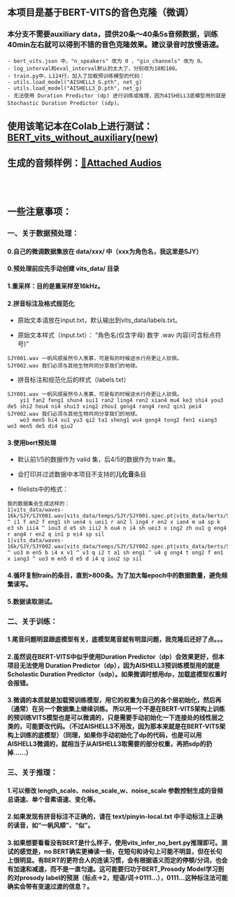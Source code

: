 ## 本项目是基于BERT-VITS的音色克隆（微调）
### 本分支不需要auxiliary data，提供20条～40条5s音频数据，训练40min左右就可以得到不错的音色克隆效果。建议录音时放慢语速。

```
- bert_vits.json 中，"n_speakers" 改为 0 ，"gin_channels" 改为 0。
- log_interval和eval_interval默认的太大了，分别改为10和100。
- train.py中，L124行，加入了加载预训练模型的代码：
- utils.load_model("AISHELL3_G.pth", net_g)
- utils.load_model("AISHELL3_D.pth", net_g)
- 无法使用 Duration Predictor (dp) 进行训练或推理，因为AISHELL3底模型用的就是 Stochastic Duration Predictor (sdp)。
```

## 使用该笔记本在Colab上进行测试：[BERT_vits_without_auxiliary(new)](https://github.com/luuumity/vits_chinese/blob/bert_vits_aishell3/BERT_vits_without_auxiliary(new).ipynb)
## 生成的音频样例：[📎Attached Audios](https://valuable-odometer-38c.notion.site/Attached-Audios-ce736be5be6c46cc951b635d6d81c004?pvs=4)
<br></br>

## 一些注意事项：

### 一、关于数据预处理：

#### 0.自己的微调数据集放在 data/xxx/ 中（xxx为角色名，我这里是SJY）
#### 0.预处理前应先手动创建 vits_data/ 目录

#### 1.重采样：目的是重采样至16kHz。

#### 2.拼音标注及格式规范化

- 原始文本请放在input.txt，默认输出到vits_data/labels.txt。

- 原始文本样式（input.txt）： ”角色名(仅含字母) 数字 .wav  内容(可含标点符号)“
```
SJY001.wav 一帆风顺虽然令人羡慕，可是有的时候逆水行舟更让人钦佩。
SJY002.wav 我们必须与其他生物共同分享我们的地球。
```
- 拼音标注和规范化后的样式（labels.txt）
```
SJY001.wav 一帆风顺虽然令人羡慕，可是有的时候逆水行舟更让人钦佩。
	yi1 fan2 feng1 shun4 sui1 ran2 ling4 ren2 xian4 mu4 ke3 shi4 you3 de5 shi2 hou4 ni4 shui3 xing2 zhou1 geng4 rang4 ren2 qin1 pei4
SJY002.wav 我们必须与其他生物共同分享我们的地球。
	wo3 men5 bi4 xu1 yu3 qi2 ta1 sheng1 wu4 gong4 tong2 fen1 xiang3 wo3 men5 de5 di4 qiu2
```
#### 3.使用bert预处理
- 默认前1/5的数据作为 valid 集，后4/5的数据作为 train 集。

- 会打印并过滤数据中本项目不支持的**儿化音**条目

- filelists中的格式：
```
我的数据集会生成这样的：
1|vits_data/waves-16k/SJY/SJY001.wav|vits_data/temps/SJY/SJY001.spec.pt|vits_data/berts/SJY/SJY001.wav.npy|sil ^ i1 f an2 f eng1 sh uen4 s uei1 r an2 l ing4 r en2 x ian4 m u4 sp k e3 sh iii4 ^ iou3 d e5 sh iii2 h ou4 n i4 sh uei3 x ing2 zh ou1 g eng4 r ang4 r en2 q in1 p ei4 sp sil
1|vits_data/waves-16k/SJY/SJY002.wav|vits_data/temps/SJY/SJY002.spec.pt|vits_data/berts/SJY/SJY002.wav.npy|sil ^ uo3 m en5 b i4 x v1 ^ v3 q i2 t a1 sh eng1 ^ u4 g ong4 t ong2 f en1 x iang3 ^ uo3 m en5 d e5 d i4 q iou2 sp sil
```

#### 4.循环复制train的条目，直到>800条。为了加大每epoch中的数据数量，避免频繁读写。

#### 5.数据读取测试。

### 二、关于训练：
#### 1.尾音问题明显跟底模型有关，底模型尾音就有明显问题，我克隆后还好了点。。。
#### 2.虽然说在BERT-VITS中似乎使用Duration Predictor（dp）会效果更好，但本项目无法使用 Duration Predictor（dp），因为AISHELL3预训练模型用的就是 Scholastic Duration Predictor（sdp）。如果微调时想用dp，加载底模型权重时会报错。
#### 3.微调的本质就是加载预训练模型，用它的权重为自己的各个层初始化，然后再（通常）在另一个数据集上继续训练。  所以用一个不是在BERT-VITS架构上训练的预训练VITS模型也是可以微调的，只是需要手动初始化一下连接处的线性层之类的，可能要改代码。（不过AISHELL3不用改，因为那本来就是在BERT-VITS架构上训练的底模型）（同理，如果你手动初始化了dp的代码，也是可以用AISHELL3微调的，就相当于从AISHELL3取需要的部分权重，再把sdp的扔掉……）

### 三、关于推理：
#### 1.可以修改 length_scale、noise_scale_w、noise_scale 参数控制生成的音频总语速、单个音素语速、变化等。
#### 2.如果发现有拼音标注不正确的，请在 text/pinyin-local.txt 中手动标注上正确的读音，如“一帆风顺”、“似”。
#### 3.如果想要看看没有BERT是什么样子，使用vits_infer_no_bert.py推理即可。测试的感觉是，no BERT确实更棒读一些，在短句和诗句上可能不明显，但在长句上很明显。有BERT的更符合人的连读习惯，会有根据语义而定的停顿/分词，也会有加速和减速，而不是一直匀速。这可能要归功于BERT_Prosody Model学习到的对prosody label的预测（标点->2，短语/词->0111...），0111...这种标注法可能确实会带有变速过渡的信息？。

